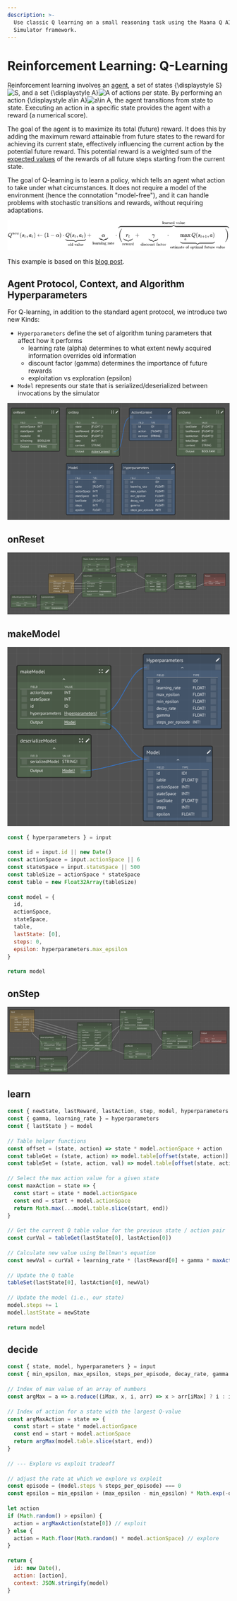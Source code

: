 ```yaml
---
description: >-
  Use classic Q learning on a small reasoning task using the Maana Q AI
  Simulator framework.
---
```


# Reinforcement Learning: Q-Learning

Reinforcement learning involves an [agent](https://en.wikipedia.org/wiki/Intelligent_agent), a set of states {\displaystyle S}![S](https://wikimedia.org/api/rest_v1/media/math/render/svg/4611d85173cd3b508e67077d4a1252c9c05abca2), and a set {\displaystyle A}![A](https://wikimedia.org/api/rest_v1/media/math/render/svg/7daff47fa58cdfd29dc333def748ff5fa4c923e3) of actions per state. By performing an action {\displaystyle a\in A}![a\in A](https://wikimedia.org/api/rest_v1/media/math/render/svg/a97387981adb5d65f74518e20b6785a284d7abd5), the agent transitions from state to state. Executing an action in a specific state provides the agent with a reward \(a numerical score\).

The goal of the agent is to maximize its total \(future\) reward. It does this by adding the maximum reward attainable from future states to the reward for achieving its current state, effectively influencing the current action by the potential future reward. This potential reward is a weighted sum of the [expected values](https://en.wikipedia.org/wiki/Expected_value) of the rewards of all future steps starting from the current state.

The goal of Q-learning is to learn a policy, which tells an agent what action to take under what circumstances. It does not require a model of the environment \(hence the connotation "model-free"\), and it can handle problems with stochastic transitions and rewards, without requiring adaptations.

![](../../../.gitbook/assets/image%20%28147%29.png)

This example is based on this [blog post](https://tiewkh.github.io/blog/qlearning-openaitaxi/).

## Agent Protocol, Context, and Algorithm Hyperparameters

For Q-learning, in addition to the standard agent protocol, we introduce two new Kinds:

* `Hyperparameters` define the set of algorithm tuning parameters that affect how it performs
  * learning rate \(alpha\) determines to what extent newly acquired information overrides old information
  * discount factor \(gamma\) determines the importance of future rewards
  * exploitation vs exploration \(epsilon\)
* `Model` represents our state that is serialized/deserialized between invocations by the simulator

![](../../../.gitbook/assets/image%20%28163%29.png)

## onReset



![](../../../.gitbook/assets/image%20%2835%29.png)

## makeModel

![](../../../.gitbook/assets/image%20%28171%29.png)

```javascript
const { hyperparameters } = input

const id = input.id || new Date()
const actionSpace = input.actionSpace || 6
const stateSpace = input.stateSpace || 500
const tableSize = actionSpace * stateSpace
const table = new Float32Array(tableSize)

const model = {
  id,
  actionSpace,
  stateSpace,
  table,
  lastState: [0],
  steps: 0,
  epsilon: hyperparameters.max_epsilon
}

return model
```

## onStep

![](../../../.gitbook/assets/image%20%28133%29.png)

## learn

```javascript
const { newState, lastReward, lastAction, step, model, hyperparameters } = input
const { gamma, learning_rate } = hyperparameters
const { lastState } = model

// Table helper functions
const offset = (state, action) => state * model.actionSpace + action
const tableGet = (state, action) => model.table[offset(state, action)]
const tableSet = (state, action, val) => model.table[offset(state, action)] = val

// Select the max action value for a given state
const maxAction = state => {
  const start = state * model.actionSpace
  const end = start + model.actionSpace 
  return Math.max(...model.table.slice(start, end))
}

// Get the current Q table value for the previous state / action pair
const curVal = tableGet(lastState[0], lastAction[0])

// Calculate new value using Bellman's equation
const newVal = curVal + learning_rate * (lastReward[0] + gamma * maxAction(newState[0]) - curVal)

// Update the Q table
tableSet(lastState[0], lastAction[0], newVal)

// Update the model (i.e., our state)
model.steps += 1 
model.lastState = newState

return model
```

## decide

```javascript
const { state, model, hyperparameters } = input
const { min_epsilon, max_epsilon, steps_per_episode, decay_rate, gamma } = hyperparameters

// Index of max value of an array of numbers
const argMax = a => a.reduce((iMax, x, i, arr) => x > arr[iMax] ? i : iMax, 0);

// Index of action for a state with the largest Q-value
const argMaxAction = state => {
  const start = state * model.actionSpace
  const end = start + model.actionSpace 
  return argMax(model.table.slice(start, end))
}

// --- Explore vs exploit tradeoff

// adjust the rate at which we explore vs exploit
const episode = (model.steps % steps_per_episode) === 0
const epsilon = min_epsilon + (max_epsilon - min_epsilon) * Math.exp(-decay_rate*episode)

let action
if (Math.random() > epsilon) {
  action = argMaxAction(state[0]) // exploit
} else {
  action = Math.floor(Math.random() * model.actionSpace) // explore
}

return {
  id: new Date(),
  action: [action],
  context: JSON.stringify(model)
}
```

